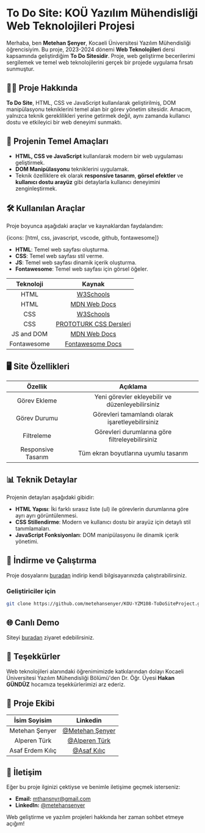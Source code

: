 # To Do Site: KOÜ Yazılım Mühendisliği Web Teknolojileri Projesi

Merhaba, ben **Metehan Şenyer**, Kocaeli Üniversitesi Yazılım Mühendisliği öğrencisiyim. Bu proje, 2023-2024 dönemi **Web Teknolojileri** dersi kapsamında geliştirdiğim **To Do Sitesidir**. Proje, web geliştirme becerilerimi sergilemek ve temel web teknolojilerini gerçek bir projede uygulama fırsatı sunmuştur.

## 🧑‍💻 Proje Hakkında

**To Do Site**, HTML, CSS ve JavaScript kullanılarak geliştirilmiş, DOM manipülasyonu tekniklerini temel alan bir görev yönetim sitesidir. Amacım, yalnızca teknik gereklilikleri yerine getirmek değil, aynı zamanda kullanıcı dostu ve etkileyici bir web deneyimi sunmaktı.

## 🎯 Projenin Temel Amaçları

- **HTML, CSS ve JavaScript** kullanılarak modern bir web uygulaması geliştirmek.
- **DOM Manipülasyonu** tekniklerini uygulamak.
- Teknik özelliklere ek olarak **responsive tasarım**, **görsel efektler** ve **kullanıcı dostu arayüz** gibi detaylarla kullanıcı deneyimini zenginleştirmek.

## 🛠️ Kullanılan Araçlar

Proje boyunca aşağıdaki araçlar ve kaynaklardan faydalandım:

{icons: [html, css, javascript, vscode, github, fontawesome]}

- **HTML**: Temel web sayfası oluşturma.
- **CSS**: Temel web sayfası stil verme.
- **JS**: Temel web sayfası dinamik içerik oluşturma.
- **Fontawesome**: Temel web sayfası için görsel öğeler.

| Teknoloji | Kaynak |
|:---:|:---:|
| HTML | [W3Schools](https://www.w3schools.com/html/) |
| HTML | [MDN Web Docs](https://developer.mozilla.org/en-US/docs/Web/HTML) |
| CSS | [W3Schools](https://www.w3schools.com/css/) |
| CSS | [PROTOTURK CSS Dersleri](https://youtube.com/playlist?list=PLfAfrKyDRWrFYc77WNfwQpS9-DBBdir_I) |
| JS and DOM | [MDN Web Docs](https://developer.mozilla.org/en-US/docs/Web/API/Document_Object_Model) |
| Fontawesome | [Fontawesome Docs](https://docs.fontawesome.com/web/) |

## 🖥️ Site Özellikleri

| Özellik | Açıklama |
|:---:|:---:|
| Görev Ekleme | Yeni görevler ekleyebilir ve düzenleyebilirsiniz |
| Görev Durumu | Görevleri tamamlandı olarak işaretleyebilirsiniz |
| Filtreleme | Görevleri durumlarına göre filtreleyebilirsiniz |
| Responsive Tasarım | Tüm ekran boyutlarına uyumlu tasarım |

## 📊 Teknik Detaylar

Projenin detayları aşağıdaki gibidir:

- **HTML Yapısı**: İki farklı sırasız liste (ul) ile görevlerin durumlarına göre ayrı ayrı görüntülenmesi.
- **CSS Stillendirme**: Modern ve kullanıcı dostu bir arayüz için detaylı stil tanımlamaları.
- **JavaScript Fonksiyonları**: DOM manipülasyonu ile dinamik içerik yönetimi.

## 💾 İndirme ve Çalıştırma

Proje dosyalarını [buradan](https://github.com/metehansenyer/KOU-YZM108-ToDoSiteProject/archive/refs/heads/main.zip) indirip kendi bilgisayarınızda çalıştırabilirsiniz.

### Geliştiriciler için
```bash
git clone https://github.com/metehansenyer/KOU-YZM108-ToDoSiteProject.git
```

## 🌐 Canlı Demo

Siteyi [buradan](https://almeas.me/) ziyaret edebilirsiniz.

## 🤝 Teşekkürler

Web teknolojileri alanındaki öğrenimimizde katkılarından dolayı Kocaeli Üniversitesi Yazılım Mühendisliği Bölümü'den Dr. Öğr. Üyesi **Hakan GÜNDÜZ** hocamıza teşekkürlerimizi arz ederiz.

## 👥 Proje Ekibi

| İsim Soyisim | Linkedin |
|:---:|:---:|
| Metehan Şenyer | [@Metehan Şenyer](https://www.linkedin.com/in/metehansenyer) |
| Alperen Türk | [@Alperen Türk](https://www.linkedin.com/in/alperen-t%C3%BCrk-1508b6337/) |
| Asaf Erdem Kılıç | [@Asaf Kılıç](https://www.linkedin.com/in/asaf-k%C4%B1l%C4%B1%C3%A7-4b33bb308) |

## 🌟 İletişim

Eğer bu proje ilginizi çektiyse ve benimle iletişime geçmek isterseniz:

- **Email:** [mthansnyr@gmail.com](mailto:mthansnyr@gmail.com)
- **LinkedIn:** [@metehansenyer](https://www.linkedin.com/in/metehansenyer/)

Web geliştirme ve yazılım projeleri hakkında her zaman sohbet etmeye açığım!
